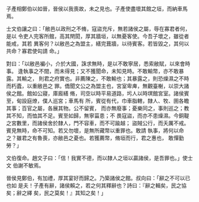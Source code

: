 子產相鄭伯以如晉，晉侯以我喪故，未之見也。子產使盡壞其館之垣，而納車馬焉。

士文伯讓之曰：「敝邑以政刑之不脩，寇盜充斥，無若諸侯之屬，辱在寡君者何，是以
令吏人完客所館，高其閈閎，厚其牆垣，以無憂客使。今吾子壞之，雖從者能戒，其若
異客何？以敝邑之為盟主，繕完葺牆，以待賓客。若皆毀之，其何以共命？寡君使匃請
命。」

對曰：「以敝邑褊小，介於大國，誅求無時，是以不敢寧居，悉索敝賦，以來會時事。
逢執事之不間，而未得見；又不獲聞命，未知見時。不敢輸幣，亦不敢暴露。其輸之，
則君之府實也。非薦陳之，不敢輸也；其暴露之，則恐燥濕之不時而朽蠹，以重敝邑之
罪。僑聞文公之為盟主也，宮室卑庳，無觀臺榭，以崇大諸侯之館。館如公寢，庫廄繕
脩，司空以時平易道路，圬人以時塓館宮室。諸侯賓至，甸設庭燎，僕人巡宮；車馬有
所，賓從有代，巾車脂轄，隸人、牧、圉各瞻其事；百官之屬，各展其物。公不留賓，
而亦無廢事；憂樂同之，事則巡之；教其不知，而恤其不足。賓至如歸，無寧菑患；不
畏寇盜，而亦不患燥濕。今銅鞮之宮數里，而諸侯舍於隸人，門不容車，而不可踰越；
盜賊公行，而夭厲不戒。賓見無時，命不可知。若又勿壞，是無所藏幣以重罪也。敢請
執事，將何以命之？雖君之有魯喪，亦敝邑之憂也。若獲薦幣，脩垣而行，君之惠也，
敢憚勤勞？」

文伯復命。趙文子曰：「信！我實不德，而以隸人之垣以贏諸侯，是吾罪也。」使士文
伯謝不敏焉。

晉侯見鄭伯，有加禮，厚其宴好而歸之。乃築諸侯之館。叔向曰：「辭之不可以已也如
是夫！子產有辭，諸侯賴之，若之何其釋辭也？詩曰：『辭之輯矣，民之協矣；辭之繹
矣，民之莫矣！』其知之矣！」

